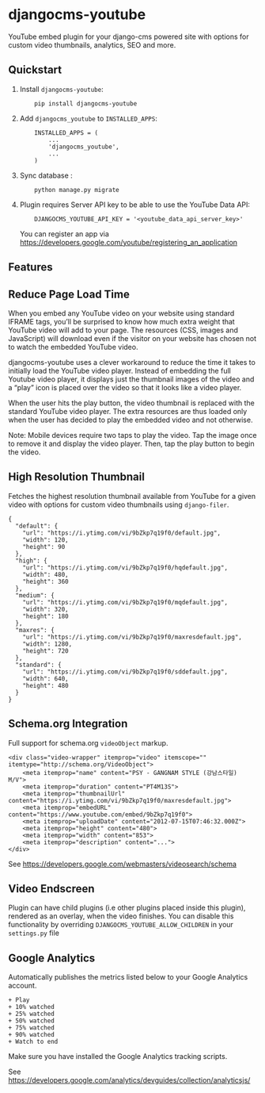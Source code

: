 djangocms-youtube
=================

YouTube embed plugin for your django-cms powered site with options for
custom video thumbnails, analytics, SEO and more.

Quickstart
----------

1.  Install `djangocms-youtube`:
    ```
        pip install djangocms-youtube
    ```
2.  Add `djangocms_youtube` to `INSTALLED_APPS`:
    ```
        INSTALLED_APPS = (
            ...
            'djangocms_youtube',
            ...
        )
    ```
3.  Sync database :
    ```
        python manage.py migrate
    ```
4.  Plugin requires Server API key to be able to use the YouTube Data
    API:
    ```
        DJANGOCMS_YOUTUBE_API_KEY = '<youtube_data_api_server_key>'
    ```
    You can register an app via
    https://developers.google.com/youtube/registering_an_application

Features
--------

Reduce Page Load Time
---------------------

When you embed any YouTube video on your website using standard IFRAME
tags, you’ll be surprised to know how much extra weight that YouTube
video will add to your page. The resources (CSS, images and JavaScript)
will download even if the visitor on your website has chosen not to
watch the embedded YouTube video.

djangocms-youtube uses a clever workaround to reduce the time it takes
to initially load the YouTube video player. Instead of embedding the
full Youtube video player, it displays just the thumbnail images of the
video and a “play” icon is placed over the video so that it looks like a
video player.

When the user hits the play button, the video thumbnail is replaced with
the standard YouTube video player. The extra resources are thus loaded
only when the user has decided to play the embedded video and not
otherwise.

Note: Mobile devices require two taps to play the video. Tap the image
once to remove it and display the video player. Then, tap the play
button to begin the video.

High Resolution Thumbnail
-------------------------

Fetches the highest resolution thumbnail available from YouTube for a
given video with options for custom video thumbnails using
`django-filer`.

```
{
  "default": {
    "url": "https://i.ytimg.com/vi/9bZkp7q19f0/default.jpg",
    "width": 120,
    "height": 90
  },
  "high": {
    "url": "https://i.ytimg.com/vi/9bZkp7q19f0/hqdefault.jpg",
    "width": 480,
    "height": 360
  },
  "medium": {
    "url": "https://i.ytimg.com/vi/9bZkp7q19f0/mqdefault.jpg",
    "width": 320,
    "height": 180
  },
  "maxres": {
    "url": "https://i.ytimg.com/vi/9bZkp7q19f0/maxresdefault.jpg",
    "width": 1280,
    "height": 720
  },
  "standard": {
    "url": "https://i.ytimg.com/vi/9bZkp7q19f0/sddefault.jpg",
    "width": 640,
    "height": 480
  }
}
```

Schema.org Integration
----------------------

Full support for schema.org `videoObject` markup.

```
<div class="video-wrapper" itemprop="video" itemscope="" itemtype="http://schema.org/VideoObject">
    <meta itemprop="name" content="PSY - GANGNAM STYLE (강남스타일) M/V">
    <meta itemprop="duration" content="PT4M13S">
    <meta itemprop="thumbnailUrl" content="https://i.ytimg.com/vi/9bZkp7q19f0/maxresdefault.jpg">
    <meta itemprop="embedURL" content="https://www.youtube.com/embed/9bZkp7q19f0">
    <meta itemprop="uploadDate" content="2012-07-15T07:46:32.000Z">
    <meta itemprop="height" content="480">
    <meta itemprop="width" content="853">
    <meta itemprop="description" content="...">
</div>
```

See https://developers.google.com/webmasters/videosearch/schema

Video Endscreen
---------------

Plugin can have child plugins (i.e other plugins placed inside this
plugin), rendered as an overlay, when the video finishes. You can
disable this functionality by overriding
`DJANGOCMS_YOUTUBE_ALLOW_CHILDREN` in your `settings.py` file


Google Analytics
----------------

Automatically publishes the metrics listed below to your Google
Analytics account.

```
+ Play
+ 10% watched
+ 25% watched
+ 50% watched
+ 75% watched
+ 90% watched
+ Watch to end
```

Make sure you have installed the Google Analytics tracking scripts.

See https://developers.google.com/analytics/devguides/collection/analyticsjs/

